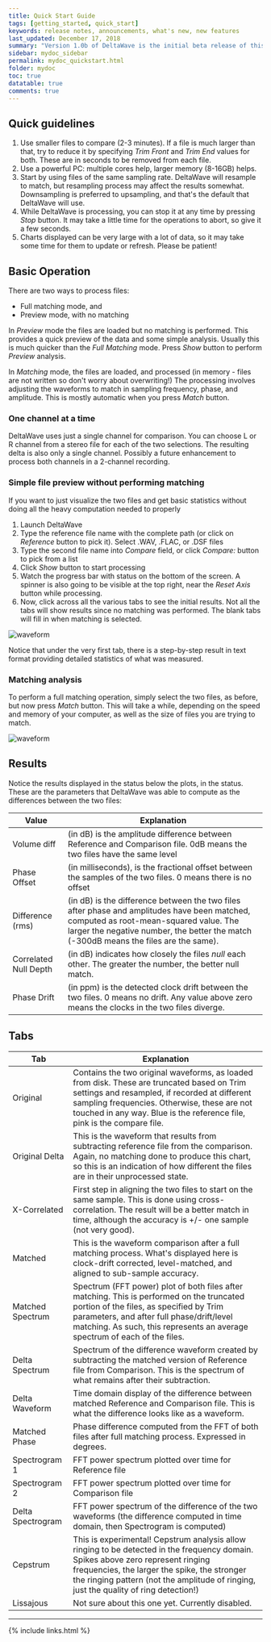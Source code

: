```yaml
---
title: Quick Start Guide
tags: [getting_started, quick_start]
keywords: release notes, announcements, what's new, new features
last_updated: December 17, 2018
summary: "Version 1.0b of DeltaWave is the initial beta release of this software. Use at your own risk!"
sidebar: mydoc_sidebar
permalink: mydoc_quickstart.html
folder: mydoc
toc: true
datatable: true
comments: true
---
```


## Quick guidelines
1. Use smaller files to compare (2-3 minutes). If a file is much larger than that, try to reduce it by specifying *Trim Front* and *Trim End* values for both. These are in seconds to be removed from each file.
2. Use a powerful PC: multiple cores help, larger memory (8-16GB) helps.
3. Start by using files of the same sampling rate. DeltaWave will resample to match, but resampling process may affect the results somewhat. Downsampling is preferred to upsampling, and that's the default that DeltaWave will use.
4. While DeltaWave is processing, you can stop it at any time by pressing *Stop* button. It may take a little time for the operations to abort, so give it a few seconds.
5. Charts displayed can be very large with a lot of data, so it may take some time for them to update or refresh. Please be patient!

## Basic Operation
There are two ways to process files: 

* Full matching mode, and
* Preview mode, with no matching

In *Preview* mode the files are loaded but no matching is performed. This provides a quick preview of the data and some simple analysis. Usually this is much quicker than the *Full Matching* mode. Press *Show* button to perform *Preview* analysis.

In *Matching* mode, the files are loaded, and processed (in memory - files are not written so don't worry about overwriting!) The processing involves adjusting the waveforms to match in sampling frequency, phase, and amplitude. This is mostly automatic when you press *Match* button.

### One channel at a time
DeltaWave uses just a single channel for comparison. You can choose L or R channel from a stereo file for each of the two selections. The resulting delta is also only a single channel. Possibly a future enhancement to process both channels in a 2-channel recording.

### Simple file preview without performing matching 
If you want to just visualize the two files and get basic statistics without doing all the heavy computation needed to properly 
1. Launch DeltaWave 
2. Type the reference file name with the complete path (or click on *Reference* button to pick it). Select .WAV, .FLAC, or .DSF files
3. Type the second file name into *Compare* field, or click *Compare:* button to pick from a list
4. Click *Show* button to start processing
5. Watch the progress bar with status on the bottom of the screen. A spinner is also going to be visible at the top right, near the *Reset Axis* button while processing.
6. Now, click across all the various tabs to see the initial results. Not all the tabs will show results since no matching was performed. The blank tabs will fill in when matching is selected.

![waveform](images/img5.png)

Notice that under the very first tab, there is a step-by-step result in text format providing detailed statistics of what was measured.

### Matching analysis
To perform a full matching operation, simply select the two files, as before, but now press *Match* button. This will take a while, depending on the speed and memory of your computer, as well as the size of files you are trying to match. 
 
 ![waveform](images/img1.png)


## Results
Notice the results displayed in the status below the plots, in the status. These are the parameters that DeltaWave was able to compute as the differences between the two files:

Value |  Explanation
------------|-----------
Volume diff | (in dB) is the amplitude difference between Reference and Comparison file. 0dB means the two files have the same level
Phase Offset | (in milliseconds), is the fractional  offset between the samples of the two files. 0 means there is no offset
Difference (rms) | (in dB) is the difference between the two files after phase and amplitudes have been matched, computed as root-mean-squared value. The larger the negative number, the better the match (-300dB means the files are the same).
Correlated Null Depth | (in dB) indicates how closely the files *null* each other. The greater the number, the better null match.
Phase Drift | (in ppm) is the detected clock drift between the two files. 0 means no drift. Any value above zero means the clocks in the two files diverge.



## Tabs 


| Tab         |  Explanation |
|-------------|---------------------------------|
|Original | Contains the two original waveforms, as loaded from disk. These are truncated based on Trim settings and resampled, if recorded at different sampling frequencies. Otherwise, these are not touched in any way. Blue is the reference file, pink is the compare file.
|Original Delta | This is the waveform that results from subtracting reference file from the comparison. Again, no matching done to produce this chart, so this is an indication of how different the files are in their unprocessed state.
|X-Correlated | First step in aligning the two files to start on the same sample. This is done using cross-correlation. The result will be a better match in time, although the accuracy is +/- one sample (not very good).
Matched | This is the waveform comparison after a full matching process. What's displayed here is clock-drift corrected, level-matched, and aligned to sub-sample accuracy.
Matched Spectrum | Spectrum (FFT power) plot of both files after matching. This is performed on the truncated portion of the files, as specified by Trim parameters, and after full phase/drift/level matching. As such, this represents an average spectrum of each of the files.
Delta Spectrum | Spectrum of the difference waveform created by subtracting the matched version of Reference file from Comparison. This is the spectrum of what remains after their subtraction.
Delta Waveform | Time domain display of the difference between matched Reference and Comparison file. This is what the difference looks like as a waveform.
Matched Phase | Phase difference computed from the FFT of both files after full matching process. Expressed in degrees.
Spectrogram 1 | FFT power spectrum plotted over time for Reference file
Spectrogram 2 | FFT power spectrum plotted over time for Comparison file
Delta Spectrogram | FFT power spectrum of the difference of the two waveforms (the difference computed in time domain, then Spectrogram is computed)
Cepstrum | This is experimental! Cepstrum analysis allow ringing to be detected in the frequency domain. Spikes above zero represent ringing frequencies, the larger the spike, the stronger the ringing pattern (not the amplitude of ringing, just the quality of ring detection!)
Lissajous | Not sure about this one yet. Currently disabled.


___
{% include links.html %}
